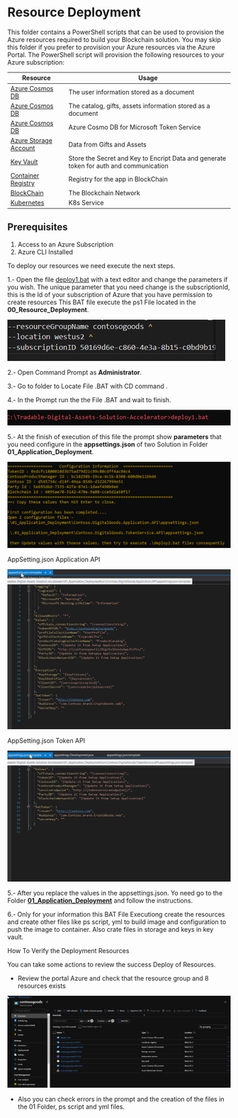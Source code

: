 # Resource Deployment

This folder contains a PowerShell scripts that can be used to provision the Azure resources required to build your Blockchain solution.  You may skip this folder if you prefer to provision your Azure resources via the Azure Portal.  The PowerShell script will provision the following resources to your Azure subscription:

 
| Resource              | Usage                                                                                     |
|-----------------------|-------------------------------------------------------------------------------------------|
|[Azure Cosmos DB](https://azure.microsoft.com/en-us/services/cosmos-db/)  | The user information stored as a document    
|[Azure Cosmos DB](https://azure.microsoft.com/en-us/services/cosmos-db/)  | The catalog, gifts, assets information stored as a document         |
|[Azure Cosmos DB](https://azure.microsoft.com/en-us/services/cosmos-db/)  | Azure Cosmo DB for Microsoft Token Service         |
|[Azure Storage Account](https://azure.microsoft.com/en-us/services/storage/?v=18.24) | Data from Gifts and Assets|    
|[Key Vault ](https://azure.microsoft.com/en-us/services/key-vault/) | Store the Secret and Key to Encript Data and generate token for auth and communication   
|[Container Registry ](https://azure.microsoft.com/en-us/services/container-registry/) | Registry for the app in BlockChain  
|[BlockChain ](https://azure.microsoft.com/en-us/services/blockchain-service/)               | The Blockchain Network                                                    |
|[Kubernetes ](https://azure.microsoft.com/en-us/services/kubernetes-service/)               | K8s Service                                                    |

## Prerequisites
1. Access to an Azure Subscription
2. Azure CLI Installed

To deploy our resources we need execute the next steps.

1.- Open the file [deploy1.bat](../deploy1.bat) with a text editor and change the parameters if you wish. The unique parameter that you need change is the subscriptionId, this is the Id of your subscription of Azure that you have permission to create resources
This BAT file execute the ps1 File located in the **00_Resource_Deployment**.

![Pre](./References/PreStart.png)

2.- Open Command Prompt as **Administrator**.

3.- Go to folder to Locate File .BAT with CD command .

4.- In the Prompt run the the File .BAT and wait to 
finish.

![S](./References/Start.png)

5.- At the finish of execution of this file the prompt show **parameters** that you need configure in the **appsettings.json** of two Solution in Folder **01_Application_Deployment**.

![S](./References/Information_Finish.png)


AppSetting.json Application API

![S](./References/ApplicationApijson.png)

AppSetting.json Token API

![S](./References/TokenJson.png)

5.- After you replace the values in the appsettings.json. Yo need go to the Folder  [**01_Application_Deployment**](../01_Application_Deployment) and follow the instructions.

6.- Only for your information this BAT File Executiong create the resources and create other files like ps script, yml to build image and configuration to push the image to container. Also crate files in storage and keys in key vault.

How To Verify the Deployment Resources

You can take some actions to review the success Deploy of Resources.

* Review the portal Azure and check that the resource group and 8 resources exists

![S](./References/Resources.png)

* Also you can check errors in the prompt and the creation of the files in the 01 Folder, ps script and yml files.




